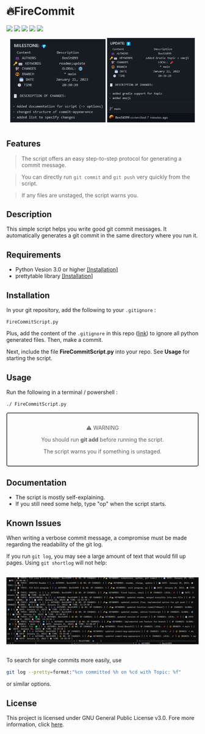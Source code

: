 # 🔥FireCommit

![](https://img.shields.io/badge/license-GNU%20Public%20v3-critical)
![](https://img.shields.io/badge/version-v4.4%20--%20stable-brightgreen)
![](https://img.shields.io/badge/lang-87b5e0?style=flat&logo=Python)
![](https://img.shields.io/badge/Extension-133b61?style=flat&logo=Git)
![](https://img.shields.io/badge/FireCommit-910806?style=flat&logo=Fireship)

<div style="text-align:center; margin-bottom:40px">
<img src="./pictures/expofcommit1.png"
     alt="Exp of generated Commit msg #1" width="250px">
<img src="./pictures/expofcommit2.png"
     alt="Exp of generated Commit msg #2" width="230px">
</div>

## Features

> The script offers an easy step-to-step protocol for generating a commit message.

> You can directly run `git commit` and `git push` very quickly from the script.

> If any files are unstaged, the script warns you.

## Description

This simple script helps you write good git commit messages. It automatically generates a git commit in the same directory where you run it. 

## Requirements

- Python Vesion 3.0 or higher [[Installation]](https://www.python.org/downloads/)
- prettytable library [[Installation]](https://pypi.org/project/prettytable/)

## Installation

In your git repository, add the following to your `.gitignore` : 

    FireCommitScript.py

Plus, add the content of the `.gitignore` in this repo ([link](https://github.com/BenSt099/FireCommit/blob/main/.gitignore)) to ignore all python generated files. Then, make a commit.

Next, include the file __FireCommitScript.py__ into your repo. See **Usage** for starting the script.

## Usage

Run the following in a terminal / powershell :

```sh
./ FireCommitScript.py
```

<div class="note" style="opacity:0.7;border-radius:5px;border:2px solid rgb(2,2,2);padding:15px;margin-bottom:30px;"><p align="center">⚠️ WARNING</p> <p align="center">You should run <b>git add</b> before running the script.</p>
<p align="center">The script warns you if something is unstaged.</p></div>       

## Documentation

- The script is mostly self-explaining.
- If you still need some help, type "op" when the script starts.

## Known Issues

When writing a verbose commit message, a compromise must be made regarding the readability of the git log.

If you run `git log`, you may see a large amount of text that would fill up pages.
Using `git shortlog` will not help: 

<div style="margin-top:30px; margin-bottom:30px">
<img src="./pictures/BadGitShortLog.png"
     alt="Bad Example of git shortlog" >
</div>

To search for single commits more easily, use

```sh
git log --pretty=format:"%cn committed %h on %cd with Topic: %f"
```
or similar options.

## License

This project is licensed under GNU General Public License v3.0. Fore more information, click [here](https://github.com/BenSt099/FireCommit/blob/main/LICENSE).